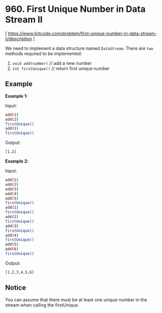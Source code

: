 # 960. First Unique Number in Data Stream II
[ https://www.lintcode.com/problem/first-unique-number-in-data-stream-ii/description ]

We need to implement a data structure named `DataStream`. There are `two` methods required to be implemented:

1. `void add(number)` // add a new number
2. `int firstUnique()` // return first unique number

## Example
**Example 1:**

Input:
```sh
add(1)
add(2)
firstUnique()
add(1)
firstUnique()
```
Output:
```sh
[1,2]
```

**Example 2:**

Input:
```sh
add(1)
add(2)
add(3)
add(4)
add(5)
firstUnique()
add(1)
firstUnique()
add(2)
firstUnique()
add(3)
firstUnique()
add(4)
firstUnique()
add(5)
add(6)
firstUnique()
```
Output:
```sh
[1,2,3,4,5,6]
```

## Notice
You can assume that there must be at least one unique number in the stream when calling the firstUnique.